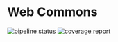 # Web Commons

[![pipeline status](http://192.168.1.80/products/plugins/web-commons/badges/master/pipeline.svg)](http://192.168.1.80/products/plugins/web-commons/commits/master) [![coverage report](http://192.168.1.80/products/plugins/web-commons/badges/master/coverage.svg)](http://192.168.1.80/products/plugins/web-commons/commits/master)


